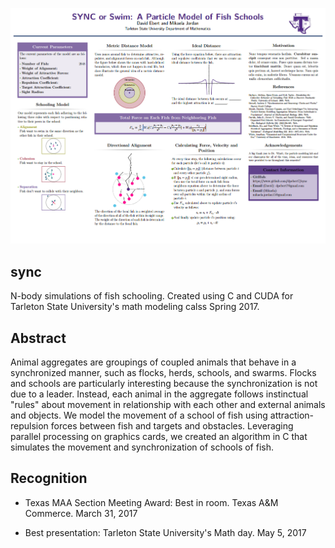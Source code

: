 ![sync_image](https://github.com/dpebert7/sync/blob/master/poster.png)

## sync

N-body simulations of fish schooling. Created using C and CUDA for Tarleton State University's math modeling calss Spring 2017.

## Abstract

Animal aggregates are groupings of coupled animals that behave in a synchronized manner, such as flocks, herds, schools, and swarms.  Flocks and schools are particularly interesting because the synchronization is not due to a leader.  Instead, each animal in the aggregate follows instinctual "rules" about movement in relationship with each other and external animals and objects. We model the movement of a school of fish using attraction-repulsion forces between fish and targets and obstacles. Leveraging parallel processing on graphics cards, we created an algorithm in C that simulates the movement and synchronization of schools of fish.

## Recognition

 - Texas MAA Section Meeting Award: Best in room. Texas A&M Commerce. March 31, 2017

 - Best presentation: Tarleton State University's Math day. May 5, 2017
